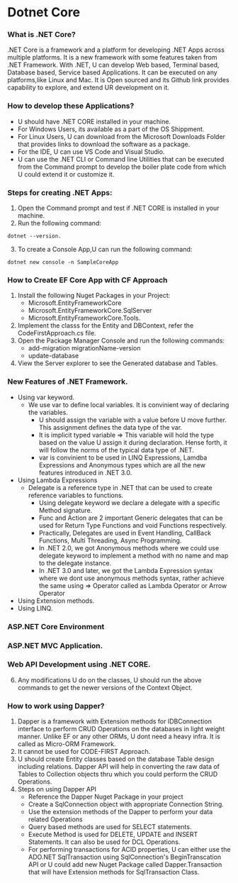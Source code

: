 # Dotnet Core
### What is .NET Core?
.NET Core is a framework and a platform for developing .NET Apps across multiple platforms. It is a new framework with some features taken from .NET Framework. With .NET, U can develop Web based, Terminal based, Database based, Service based Applications. It can be executed on any platforms,like Linux and Mac. It is Open sourced and its Github link provides capability to explore, and extend UR development on it. 

### How to develop these Applications?
- U should have .NET CORE installed in your machine. 
- For Windows Users, its available as a part of the OS Shippment. 
- For Linux Users, U can download from the Microsoft Downloads Folder that provides links to download the software as a package. 
- For the IDE, U can use VS Code and Visual Studio.
- U can use the .NET CLI or Command line Utilities that can be executed from the Command prompt to develop the boiler plate code from which U could extend it or customize it. 

### Steps for creating .NET Apps:
1. Open the Command prompt and test if .NET CORE is installed in your machine. 
2. Run the following command: 
```
dotnet --version.
```
3. To create a Console App,U can run the following command:
```
dotnet new console -n SampleCoreApp
```

### How to Create EF Core App with CF Approach
1. Install the following Nuget Packages in your Project:
    - Microsoft.EntityFrameworkCore
    - Microsoft.EntityFrameworkCore.SqlServer
    - Microsoft.EntityFrameworkCore.Tools.
2. Implement the classs for the Entity and DBContext, refer the CodeFirstApproach.cs file. 
3. Open the Package Manager Console and run the following commands:
	- add-migration migrationName-version
	- update-database
4. View the Server explorer to see the Generated database and Tables. 

### New Features of .NET Framework. 
 - Using var keyword.
 	- We use var to define local variables. It is convinient way of declaring the variables. 
        - U should assign the variable with a value before U move further. This assignment defines the data type of the var. 
        - It is implicit typed variable => This variable will hold the type based on the value U assign it  during declaration. Hense forth, it will follow the norms of the typical data type of .NET. 
        - var is convinient to be used in LINQ Expressions, Lamdba Expressions and Anonymous types which are all the new features introduced in .NET 3.0. 	 
 - Using Lambda Expressions
 	- Delegate is a reference type in .NET that can be used to create reference variables to functions. 
        - Using delegate keyword we declare a delegate with a specific Method signature.
        - Func and Action are 2 important Generic delegates that can be used for Return Type Functions and void Functions respectively.
        - Practically, Delegates are used in Event Handling, CallBack Functions, Multi Threading, Async Programming. 
        - In .NET 2.0, we got Anonymous methods where we could use delegate keyword to implement a method with no name and map to the delegate instance.
        - In .NET 3.0 and later, we got the Lambda Expression syntax where we dont use anonymous methods syntax, rather achieve the same using => Operator called as Lambda Operator or Arrow Operator  	
 - Using Extension methods.
 - Using LINQ.
### ASP.NET Core Environment
### ASP.NET MVC Application. 
### Web API Development using .NET CORE.
6. Any modifications U do on the classes, U should run the above commands to get the newer versions of the Context Object.

### How to work using Dapper?
1. Dapper is a framework with Extension methods for IDBConnection interface to perform CRUD Operations on the databases in light weight manner. Unlike EF or any other ORMs, U dont need a heavy infra. It is called as Micro-ORM Framework.
2. It cannot be used for CODE-FIRST Approach.
3. U should create Entity classes based on the database Table design including relations. Dapper API will help in converting the raw data of Tables to Collection objects thru which you could perform the CRUD Operations. 
4. Steps on using Dapper API
    - Reference the Dapper Nuget Package in your project
    - Create a SqlConnection object with appropriate Connection String. 
    - Use the extension methods of the Dapper to perform your data related Operations
    - Query based methods are used for SELECT statements.
    - Execute Method is used for DELETE, UPDATE and INSERT Statements. It can also be used for DCL Operations. 
    - For performing transactions for ACID properties, U can either use the ADO.NET SqlTransaction using SqlConnection's BeginTranscation API or U could add new Nuget Package called Dapper.Transaction that will have Extension methods for SqlTransaction Class. 
